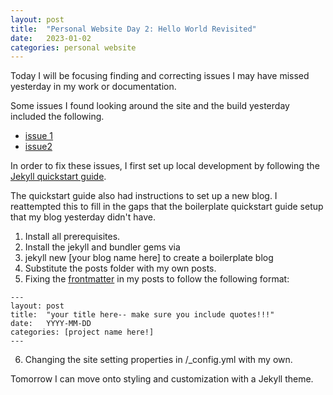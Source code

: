```yaml
---
layout: post
title:  "Personal Website Day 2: Hello World Revisited"
date:   2023-01-02
categories: personal website
---
```


Today I will be focusing finding and correcting issues I may have missed yesterday in my work or documentation.

Some issues I found looking around the site and the build yesterday included the following.
- [issue 1](https://github.com/e0218a/e0218a.github.io/issues/1)
- [issue2](https://github.com/e0218a/e0218a.github.io/issues/2)

In order to fix these issues, I first set up local development by following the [Jekyll quickstart guide](https://jekyllrb.com/docs/).

The quickstart guide also had instructions to set up a new blog. I reattempted this to fill in the gaps that the boilerplate quickstart guide setup that my blog yesterday didn't have.

1. Install all prerequisites.
2. Install the jekyll and bundler gems via 
3. jekyll new [your blog name here] to create a boilerplate blog
4. Substitute the posts folder with my own posts.
5. Fixing the [frontmatter](https://jekyllrb.com/docs/front-matter/) in my posts to follow the following format:
```
---
layout: post
title:  "your title here-- make sure you include quotes!!!"
date:   YYYY-MM-DD
categories: [project name here!]
---
```
6. Changing the site setting properties in /\_config.yml with my own.

Tomorrow I can move onto styling and customization with a Jekyll theme.